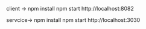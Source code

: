 client -> 
npm install
npm start
http://localhost:8082

servcice-> 
npm install
npm start
http://localhost:3030



